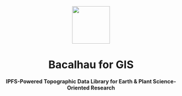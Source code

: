 <div align="center">
    <img src="img/chameleon-logo.png" width=100>
    <h1>Bacalhau for GIS</h1>
    <strong>IPFS-Powered Topographic Data Library for Earth & Plant Science-Oriented Research</strong> 
</div>
